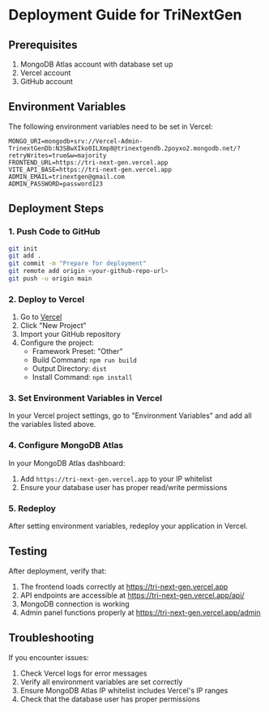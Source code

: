 # Deployment Guide for TriNextGen

## Prerequisites
1. MongoDB Atlas account with database set up
2. Vercel account
3. GitHub account

## Environment Variables
The following environment variables need to be set in Vercel:

```
MONGO_URI=mongodb+srv://Vercel-Admin-TrinextGenDb:N3SBwXIko0ILXmp8@trinextgendb.2poyxo2.mongodb.net/?retryWrites=true&w=majority
FRONTEND_URL=https://tri-next-gen.vercel.app
VITE_API_BASE=https://tri-next-gen.vercel.app
ADMIN_EMAIL=trinextgen@gmail.com
ADMIN_PASSWORD=password123
```

## Deployment Steps

### 1. Push Code to GitHub
```bash
git init
git add .
git commit -m "Prepare for deployment"
git remote add origin <your-github-repo-url>
git push -u origin main
```

### 2. Deploy to Vercel
1. Go to [Vercel](https://vercel.com/)
2. Click "New Project"
3. Import your GitHub repository
4. Configure the project:
   - Framework Preset: "Other"
   - Build Command: `npm run build`
   - Output Directory: `dist`
   - Install Command: `npm install`

### 3. Set Environment Variables in Vercel
In your Vercel project settings, go to "Environment Variables" and add all the variables listed above.

### 4. Configure MongoDB Atlas
In your MongoDB Atlas dashboard:
1. Add `https://tri-next-gen.vercel.app` to your IP whitelist
2. Ensure your database user has proper read/write permissions

### 5. Redeploy
After setting environment variables, redeploy your application in Vercel.

## Testing
After deployment, verify that:
1. The frontend loads correctly at https://tri-next-gen.vercel.app
2. API endpoints are accessible at https://tri-next-gen.vercel.app/api/
3. MongoDB connection is working
4. Admin panel functions properly at https://tri-next-gen.vercel.app/admin

## Troubleshooting
If you encounter issues:
1. Check Vercel logs for error messages
2. Verify all environment variables are set correctly
3. Ensure MongoDB Atlas IP whitelist includes Vercel's IP ranges
4. Check that the database user has proper permissions